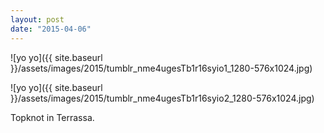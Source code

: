 ```yaml
---
layout: post
date: "2015-04-06"
---
```


![yo yo]({{ site.baseurl }}/assets/images/2015/tumblr_nme4ugesTb1r16syio1_1280-576x1024.jpg)

![yo yo]({{ site.baseurl }}/assets/images/2015/tumblr_nme4ugesTb1r16syio2_1280-576x1024.jpg)

Topknot in Terrassa.
